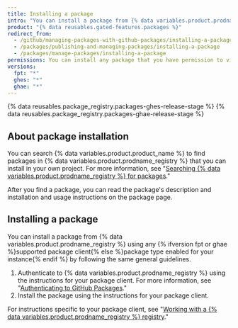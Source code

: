 ```yaml
---
title: Installing a package
intro: "You can install a package from {% data variables.product.prodname_registry %} and use the package as a dependency in your own project."
product: "{% data reusables.gated-features.packages %}"
redirect_from:
  - /github/managing-packages-with-github-packages/installing-a-package
  - /packages/publishing-and-managing-packages/installing-a-package
  - /packages/manage-packages/installing-a-package
permissions: You can install any package that you have permission to view.
versions:
  fpt: "*"
  ghes: "*"
  ghae: "*"
---
```


{% data reusables.package_registry.packages-ghes-release-stage %}
{% data reusables.package_registry.packages-ghae-release-stage %}

## About package installation

You can search {% data variables.product.product_name %} to find packages in {% data variables.product.prodname_registry %} that you can install in your own project. For more information, see "[Searching {% data variables.product.prodname_registry %} for packages](/github/searching-for-information-on-github/searching-for-packages)."

After you find a package, you can read the package's description and installation and usage instructions on the package page.

## Installing a package

You can install a package from {% data variables.product.prodname_registry %} using any {% ifversion fpt or ghae %}supported package client{% else %}package type enabled for your instance{% endif %} by following the same general guidelines.

1. Authenticate to {% data variables.product.prodname_registry %} using the instructions for your package client. For more information, see "[Authenticating to GitHub Packages](/packages/learn-github-packages/introduction-to-github-packages#authenticating-to-github-packages)."
2. Install the package using the instructions for your package client.

For instructions specific to your package client, see "[Working with a {% data variables.product.prodname_registry %} registry](/packages/working-with-a-github-packages-registry)."
